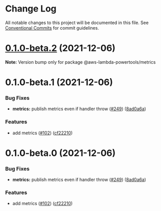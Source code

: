 # Change Log

All notable changes to this project will be documented in this file.
See [Conventional Commits](https://conventionalcommits.org) for commit guidelines.

# [0.1.0-beta.2](https://github.com/awslabs/aws-lambda-powertools-typescript/compare/v0.1.0-beta.1...v0.1.0-beta.2) (2021-12-06)

**Note:** Version bump only for package @aws-lambda-powertools/metrics





# 0.1.0-beta.1 (2021-12-06)


### Bug Fixes

* **metrics:** publish metrics even if handler throw ([#249](https://github.com/awslabs/aws-lambda-powertools-typescript/issues/249)) ([8ad0a6a](https://github.com/awslabs/aws-lambda-powertools-typescript/commit/8ad0a6ac388641a41da08fefee48f6b996544a0a))


### Features

* add metrics ([#102](https://github.com/awslabs/aws-lambda-powertools-typescript/issues/102)) ([cf22210](https://github.com/awslabs/aws-lambda-powertools-typescript/commit/cf22210ebb519cf0a625a2bdc92d2bcea7b4a59d))





# 0.1.0-beta.0 (2021-12-06)


### Bug Fixes

* **metrics:** publish metrics even if handler throw ([#249](https://github.com/awslabs/aws-lambda-powertools-typescript/issues/249)) ([8ad0a6a](https://github.com/awslabs/aws-lambda-powertools-typescript/commit/8ad0a6ac388641a41da08fefee48f6b996544a0a))


### Features

* add metrics ([#102](https://github.com/awslabs/aws-lambda-powertools-typescript/issues/102)) ([cf22210](https://github.com/awslabs/aws-lambda-powertools-typescript/commit/cf22210ebb519cf0a625a2bdc92d2bcea7b4a59d))
